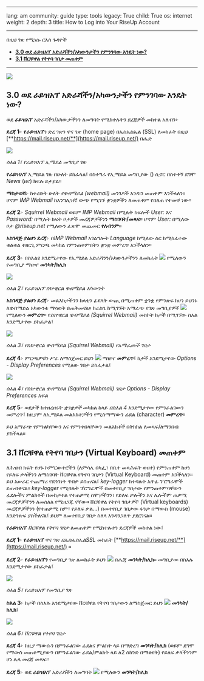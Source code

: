 

---

lang: am
community: guide
type: tools
legacy: True
child: True
os: internet
weight: 2
depth: 3
title: How to Log into Your RiseUp Account

---

በዚህ ገጽ የሚነሱ ርእሰ ጉዳዮች

- [**3.0 ወደ ራይዝአፕ አድራሻችን/አካውንታችን የምንገባው እንዴት ነው?**](#3.0)
- [**3.1 ቨርቹዋል የትየባ ገበታ መጠቀም**](#3.1)

-------

![](/sbox/screen/riseup-en/00.png)

<a name="3.0"></a>
## 3.0 ወደ ራይዝአፕ አድራሻችን/አካውንታችን የምንገባው እንዴት ነው? ##

ወደ **ራይዝአፕ** አድራሻችን/አካውታችንን ለመግባት የሚከተሉትን ደረጃዎች መከተል አለብን፦

**ደረጃ 1**፦ **የራይዝአፕ**ን ድረ ገጽን ዋና ገጽ (home page) በኤስኤስኤል (SSL) ለመክፈት በዚህ [**https://mail.riseup.net/**](https://mail.riseup.net/) በሔድ

![](/sbox/screen/riseup-en/14.png)

*ስእል 1፤ የራይዝአፕ ኢሜይል መግቢያ ገጽ*

**የራይዝአፕ** ኢሜይል ገጽ  በሁለት ይከፈላል፤ በስተግራ የኢሜይል መግቢያው () ሲኖር በስተቀኝ ደግሞ *News*
(ዜና) ክፍሉ ይታያል።

**ማስታወሻ**፦ ከቀረቡት ሁለት *የዌብሜይል (webmail)* መንገዶች አንዱን መጠቀም እንችላለን። ሆኖም *IMP Webmail* ከእንግሊዝኛ ውጭ የሚገኙ ቋንቋዎችን ለመጠቀም የበለጠ የተመቸ ነው። 

**ደረጃ 2**፦ *Squirrel Webmail* ወይም *IMP Webmail* በሚሉት ክፍሎች *User:* እና *Password:* በሚሉት ክፍት ቦታዎች መረጃዎቻችንን **ማስገባት/መጻፍ**። ሆኖም *User:* በሚለው ቦታ *@riseup.net* የሚለውን ፈጽሞ መጨመር **የለብንም**።

**አስገዳጅ ያልሆነ ደረጃ**፦ በ*IMP Webmail* አገልግሎት *Language* ከሚለው ስር ከሚከፈተው ቁልቁል ተዘርጊ ምርጫ መካከል የምንጠቀምበትን ቋንቋ መምረጥ እንችላለን። 

**ደረጃ 3**፦ በስእልዩ እንደሚታየው የኢሜይል አድራሻንን/አካውንታችንን ለመክፈት ![](/sbox/screen/riseup-en/15.png) የሚለውን የመግቢያ ማዘዣ **መንካት/ክሊክ**

![](/sbox/screen/riseup-en/16.png)

*ስእል 2፤ የራይዝአፕ ስኵዊርል  ዌብሜይል አካውንት* 

**አስገዳጅ ያልሆነ ደረጃ**፦ መልእክታችንን ከላቲን ፊደላት ውጪ በሚጠቀም ቋንቋ የምንጽፍ ከሆነ ይህንኑ ለዌብሜይል አካውንቱ ማሳወቅ ይጠቅመናል። ከራስጌ ከሚገኙት አማራጭ የገጽ መግቢያዎች ![](/sbox/screen/riseup-en/17.png) የሚለውን **መምረጥ**። የ*ስኵዊርል ዌብሜይል (Squirrel Webmail)* መስኮት ከታች በሚገኘው ስእል እንደሚታየው ይከፈታል፤ 

![](/sbox/screen/riseup-en/18.png)

*ስእል 3፤ የስኵዊርል ዌብሜይል (Squirrel Webmail) የአማራጮች ገበታ*

**ደረጃ 4**፦ ምርጫዎቹን ሥራ ለማስጀመር ይህን ![](/sbox/screen/riseup-en/19.png) ማዘዣ **መምረጥ**፤  ከታች እንደሚታየው *Options - Display Preferences* የሚለው ገበታ ይከፈታል፤

![](/sbox/screen/riseup-en/20.png)

*ስእል 4፤ የስኵዊርል ዌብሜይል (Squirrel Webmail) ገበታ Options - Display Preferences ክፍል*

**ደረጃ 5**፦  ወደታች ከተዘረዘሩት *ቋንቋዎች* መካከል ከላይ *በስእል 4* እንደሚታየው የምንፈልገውን መምረጥ፤ ከዚያም ለኢሜይል መልእክቶቻችን የሚስማማውን ፊደል (character) **መምረጥ**።

ይህ አማራጭ የምንልካቸውን እና የምንቀበላቸውን መልእክቶች በትክክል ለመጻፍ/ለማንበብ ያስችላል። 


<a name="3.1"></a>
## 3.1 ቨርቹዋል የትየባ ገበታን (Virtual Keyboard) መጠቀም ##

ለሕዝብ ክፍት የሆኑ ኮምፒውተሮችን (ለምሳሌ በካፌ፣ በቤተ መጻሕፍት ወዘተ) የምንጠቀም ከሆነ የይለፍ ቃላችንን ለማስገባት ቨርቹዋል የትየባ ገበታን (Virtual Keyboard) መጠቀም እንችላለን። ይህ አሠራር ተጨማሪ የደኅንነት ጥበቃ ይሰጠናል፤ *key-logger* ከተባሉት አጥፊ ፕሮግራሞች ይጠብቀናል። *key-logger* የሚባሉት ፕሮግራሞች በመተየቢያ ገበታው የምንጠቀምባቸውን ፊደሎችና ምልክቶች በመከታተል የተጠቃሚ ስሞቻችንን፣ የይለፍ ቃሎችን እና ሌሎችም ጠቃሚ መረጃዎቻችንን ለመሰለለ የሚዘጋጁ ናቸው። ቨርቹዋል የትየባ ገበታዎች (Virtual keyboards) መረጃዎቻችንን (የተጠቃሚ ስም፣ የይለፍ ቃል…) በመተየቢያ ገበታው ፋንታ በማውስ (mouse) እንድንጽፍ ያስችለናል፤ ይህም ለመተየቢያ ገበታ ስለላ እንዳንጋለጥ ያደርገናል።     

**የራይዝአፕ** *ቨርቹዋል የትየባ ገበታ* ለመጠቀም የሚከተሉተን ደረጃዎች መከተል ነው፤

**ደረጃ 1**፦ **የራይዝአፕ** ዋና ገጽ *በኤስኤስኤልSSL* መክፈት [**https://mail.riseup.net/**](https://mail.riseup.net/) ።

**ደረጃ 2**፦ **የራይዝአፕን** የመግቢያ ገጽ ለመከፈት ይህን ![](/sbox/screen/riseup-en/21.png) በሔጃ **መንካት/ክሊክ**። መግቢያው በስእሉ እንደሚታየው ይከፈታል፤

![](/sbox/screen/riseup-en/22.png)

*ስእል 5፤ የራይዝአፕ የመግቢያ ገጽ*

**ስእል 3**፦ ከታች በስእሉ እንደሚታየው ቨርቹዋል የትየባ ገበታውን  ለማስጀመር ይህን ![](/sbox/screen/riseup-en/23.png) **መንካት/ክሊክ**፤

![](/sbox/screen/riseup-en/24.png)

*ስእል 6፤ ቨርቹዋል የትየባ ገበታ*

**ደረጃ 4**፦ ከዚያ ማውሱን በምንፈልገው ፊደልና ምልክት ላይ በማድረግ **መንካት/ክሊክ** (ወይም ደግሞ የማውስ መጠቆሚያውን በምንፈልገው ፊደል/ምልክት ላይ ለ2 ሰከንድ በማቆየት) የይለፍ ቃላችንንም ሆነ ሌላ መረጃ መጻፍ።

**ደረጃ 5**፦ ወደ **ራይዝአፕ** አድራሻችን ለመግባት ![](/sbox/screen/riseup-en/15.png) የሚለውን **መንካት/ክሊክ**


